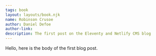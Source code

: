 ```yaml
---
tags: book
layout: layouts/book.njk
name: Robinson Crusoe
author: Daniel Defoe
author-link: 
description: The first post on the Eleventy and Netlify CMS blog
---
```


Hello, here is the body of the first blog post.